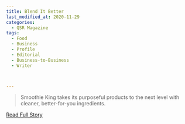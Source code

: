 ```yaml
---
title: Blend It Better
last_modified_at: 2020-11-29
categories:
  - QSR Magazine
tags:
  - Food
  - Business
  - Profile
  - Editorial 
  - Business-to-Business
  - Writer



---
```


> Smoothie King takes its purposeful products to the next level with cleaner, better-for-you ingredients. 

<a href="http://www.ourdigitalmags.com/publication/?i=563238&ver=html5&p=35" target="_blank">Read Full Story</a>
